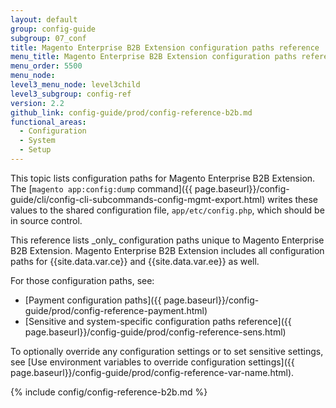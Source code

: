 ```yaml
---
layout: default
group: config-guide
subgroup: 07_conf
title: Magento Enterprise B2B Extension configuration paths reference
menu_title: Magento Enterprise B2B Extension configuration paths reference
menu_order: 5500
menu_node:
level3_menu_node: level3child
level3_subgroup: config-ref
version: 2.2
github_link: config-guide/prod/config-reference-b2b.md
functional_areas:
  - Configuration
  - System
  - Setup
---
```


This topic lists configuration paths for Magento Enterprise B2B Extension. The [`magento app:config:dump` command]({{ page.baseurl}}/config-guide/cli/config-cli-subcommands-config-mgmt-export.html) writes these values to the shared configuration file, `app/etc/config.php`, which should be in source control.

<div class="bs-callout bs-callout-info" id="info" markdown="1">
This reference lists _only_ configuration paths unique to Magento Enterprise B2B Extension. Magento Enterprise B2B Extension includes all configuration paths for {{site.data.var.ce}} and {{site.data.var.ee}} as well.
</div>

For those configuration paths, see:

*	[Payment configuration paths]({{ page.baseurl}}/config-guide/prod/config-reference-payment.html)
*	[Sensitive and system-specific configuration paths reference]({{ page.baseurl}}/config-guide/prod/config-reference-sens.html)

To optionally override any configuration settings or to set sensitive settings, see [Use environment variables to override configuration settings]({{ page.baseurl}}/config-guide/prod/config-reference-var-name.html).

{% include config/config-reference-b2b.md %}
